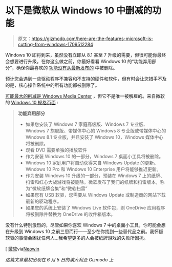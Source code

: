 # 以下是微软从 Windows 10 中删减的功能

> 原文：<https://gizmodo.com/here-are-the-features-microsoft-is-cutting-from-windows-1709512284>

Windows 10 即将到来，虽然没有立即从 8.1 甚至 7 升级的需要，但很可能你最终会想要进行升级。在你这么做之前，你最好看看 Windows 10 的“功能弃用部分”，确保你最喜欢的 [功能没有从最新发布的](http://www.gizmodo.com.au/2015/06/six-reasons-its-worth-being-cautious-about-windows-10/) 中被删除。



预计您会遇到一些驱动程序不兼容和不支持的硬件和软件，但有时会让您措手不及的是，核心操作系统中的所有功能都被删除了。

[可能最大的削减是 Windows Media Center](http://www.gizmodo.com.au/2015/06/microsoft-built-a-cable-box-killer-and-then-killed-it/) ，但它不是唯一被解雇的。来自微软的 [Windows 10 规格页面](http://www.microsoft.com/en-us/windows/windows-10-specifications) :

> **功能弃用部分**
> 
> *   如果您安装了 Windows 7 家庭高级版、Windows 7 专业版、Windows 7 旗舰版、带媒体中心的 Windows 8 专业版或带媒体中心的 Windows 8.1 专业版，并且安装了 Windows 10，Windows 媒体中心将被删除。
> *   观看 DVD 需要单独的播放软件
> *   作为安装 Windows 10 的一部分，Windows 7 桌面小工具将被删除。
> *   Windows 10 家庭用户将自动获得来自 Windows Update 的更新。Windows 10 Pro 和 Windows 10 Enterprise 用户将能够推迟更新。
> *   作为安装 Windows 10 升级的一部分，预装在 Windows 7 上的纸牌、扫雷和红心大战游戏将被删除。微软发布了我们的纸牌和扫雷版本，称为“微软纸牌合集”和“微软扫雷”
> *   如果您有 USB 软驱，您需要从 Windows Update 或制造商的网站下载最新的驱动程序。
> *   如果您的系统上安装了 Windows Live 软件包，则 OneDrive 应用程序将被删除并替换为 OneDrive 的收件箱版本。

没有什么特别激烈的，尽管如果你喜欢 Windows 7 中的桌面小工具，你可能会想在升级到 Windows 10 之前三思而行——至少在你找到一些替代品之前。我怀疑软驱的事情会困扰任何人…我希望更多的人会被纸牌游戏的失败所困扰。

[ [微软](http://www.microsoft.com/en-us/windows/windows-10-specifications)via[Neowin](http://www.neowin.net/news/here-are-the-features-that-will-no-longer-work-when-you-upgrade-to-windows-10)

*这篇文章最初出现在 6 月 5 日的澳大利亚 Gizmodo 上*